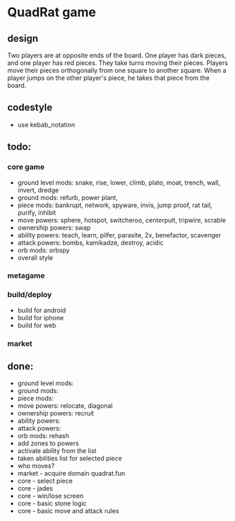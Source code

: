 # QuadRat game

## design
Two players are at opposite ends of the board. One player has dark pieces, and one player has red pieces. They take turns moving their pieces. Players move their pieces orthogonally from one square to another square. When a player jumps on the other player's piece, he takes that piece from the board.

## codestyle
- use kebab_notation

## todo:
### core game
- ground level mods: snake, rise, lower, climb, plato, moat, trench, wall, invert, dredge
- ground mods:       refurb, power plant, 
- piece mods:        bankrupt, network, spyware, invis, jump proof, rat tail, purify, inhibit
- move powers:       sphere, hotspot, switcheroo, centerpult, tripwire, scrable
- ownership powers:  swap
- ability powers:    teach, learn, pilfer, parasite, 2x, benefactor, scavenger
- attack powers:     bombs, kamikadze, destroy, acidic
- orb mods:          orbspy
- overall style
### metagame
### build/deploy
- build for android
- build for iphone
- build for web
### market

## done:
- ground level mods: 
- ground mods:       
- piece mods:        
- move powers:       relocate, diagonal
- ownership powers:  recruit
- ability powers:    
- attack powers:     
- orb mods:          rehash
- add zones to powers
- activate ability from the list
- taken abilities list for selected piece
- who moves?
- market - acquire domain quadrat.fun
- core - select piece
- core - jades
- core - win/lose screen
- core - basic stone logic
- core - basic move and attack rules
